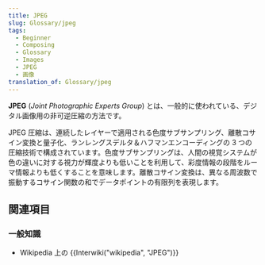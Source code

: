 ```yaml
---
title: JPEG
slug: Glossary/jpeg
tags:
  - Beginner
  - Composing
  - Glossary
  - Images
  - JPEG
  - 画像
translation_of: Glossary/jpeg
---
```

**JPEG** (_Joint Photographic Experts Group_) とは、一般的に使われている、デジタル画像用の非可逆圧縮の方法です。

JPEG 圧縮は、連続したレイヤーで適用される色度サブサンプリング、離散コサイン変換と量子化、ランレングスデルタ＆ハフマンエンコーディングの 3 つの圧縮技術で構成されています。色度サブサンプリングは、人間の視覚システムが色の違いに対する視力が輝度よりも低いことを利用して、彩度情報の段階をルーマ情報よりも低くすることを意味します。離散コサイン変換は、異なる周波数で振動するコサイン関数の和でデータポイントの有限列を表現します。

## 関連項目

### 一般知識

- Wikipedia 上の {{Interwiki("wikipedia", "JPEG")}}
